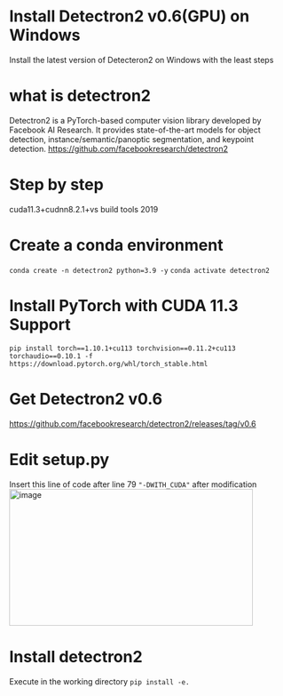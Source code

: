# Install Detectron2 v0.6(GPU) on Windows
Install the latest version of Detecteron2 on Windows with the least steps

# what is detectron2
Detectron2 is a PyTorch-based computer vision library developed by Facebook AI Research.
It provides state-of-the-art models for object detection, instance/semantic/panoptic segmentation, and keypoint detection.
https://github.com/facebookresearch/detectron2
# Step by step 
cuda11.3+cudnn8.2.1+vs build tools 2019
# Create a conda environment
`conda create -n detectron2 python=3.9 -y`
`conda activate detectron2`
# Install PyTorch with CUDA 11.3 Support
`pip install torch==1.10.1+cu113 torchvision==0.11.2+cu113 torchaudio==0.10.1 -f https://download.pytorch.org/whl/torch_stable.html`
# Get Detectron2 v0.6
https://github.com/facebookresearch/detectron2/releases/tag/v0.6
# Edit setup.py
Insert this line of code after line 79
`"-DWITH_CUDA"`
after modification
<img width="439" height="246" alt="image" src="https://github.com/user-attachments/assets/5c64f821-c9e3-4cbc-a98a-42decc8eec6e" />
# Install detectron2
Execute in the working directory
`pip install -e.`

